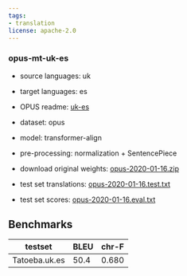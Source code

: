```yaml
---
tags:
- translation
license: apache-2.0
---
```


### opus-mt-uk-es

* source languages: uk
* target languages: es
*  OPUS readme: [uk-es](https://github.com/Helsinki-NLP/OPUS-MT-train/blob/master/models/uk-es/README.md)

*  dataset: opus
* model: transformer-align
* pre-processing: normalization + SentencePiece
* download original weights: [opus-2020-01-16.zip](https://object.pouta.csc.fi/OPUS-MT-models/uk-es/opus-2020-01-16.zip)
* test set translations: [opus-2020-01-16.test.txt](https://object.pouta.csc.fi/OPUS-MT-models/uk-es/opus-2020-01-16.test.txt)
* test set scores: [opus-2020-01-16.eval.txt](https://object.pouta.csc.fi/OPUS-MT-models/uk-es/opus-2020-01-16.eval.txt)

## Benchmarks

| testset               | BLEU  | chr-F |
|-----------------------|-------|-------|
| Tatoeba.uk.es 	| 50.4 	| 0.680 |

